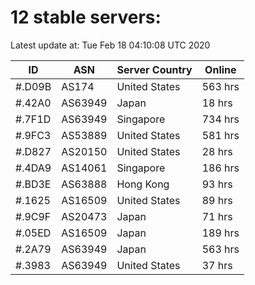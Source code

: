 # 12 stable servers:

Latest update at: Tue Feb 18 04:10:08 UTC 2020

| ID | ASN | Server Country | Online |
| -- | --- | -------------- | ------ |
| #.D09B | AS174 | United States | 563 hrs |
| #.42A0 | AS63949 | Japan | 18 hrs |
| #.7F1D | AS63949 | Singapore | 734 hrs |
| #.9FC3 | AS53889 | United States | 581 hrs |
| #.D827 | AS20150 | United States | 28 hrs |
| #.4DA9 | AS14061 | Singapore | 186 hrs |
| #.BD3E | AS63888 | Hong Kong | 93 hrs |
| #.1625 | AS16509 | United States | 89 hrs |
| #.9C9F | AS20473 | Japan | 71 hrs |
| #.05ED | AS16509 | Japan | 189 hrs |
| #.2A79 | AS63949 | Japan | 563 hrs |
| #.3983 | AS63949 | United States | 37 hrs |

